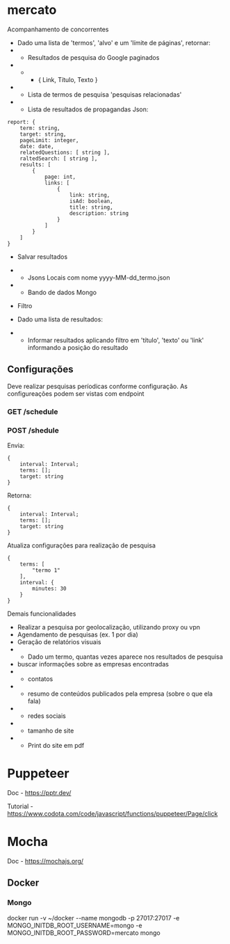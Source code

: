 # mercato

Acompanhamento de concorrentes

- Dado uma lista de 'termos', 'alvo' e um 'límite de páginas', retornar:
- - Resultados de pesquisa do Google paginados
- - - { Link, Título, Texto }
- - Lista de termos de pesquisa 'pesquisas relacionadas'
- - Lista de resultados de propagandas
    Json:

```
report: {
    term: string,
    target: string,
    pageLimit: integer,
    date: date,
    relatedQuestions: [ string ],
    raltedSearch: [ string ],
    results: [
        {
            page: int,
            links: [
                {
                    link: string,
                    isAd: boolean,
                    title: string,
                    description: string
                }
            ]
        }
    ]
}
```

- Salvar resultados
- - Jsons Locais com nome yyyy-MM-dd_termo.json
- - Bando de dados Mongo

- Filtro
- Dado uma lista de resultados:
- - Informar resultados aplicando filtro em 'título', 'texto' ou 'link' informando a posição do resultado

## Configurações

Deve realizar pesquisas períodicas conforme configuração.
As configureações podem ser vistas com endpoint

### GET /schedule

### POST /shedule

Envia:

```
{
    interval: Interval;
    terms: [];
    target: string
}
```

Retorna:

```
{
    interval: Interval;
    terms: [];
    target: string
}
```

Atualiza configurações para realização de pesquisa

```
{
    terms: [
        "termo 1"
    ],
    interval: {
        minutes: 30
    }
}
```

Demais funcionalidades

- Realizar a pesquisa por geolocalização, utilizando proxy ou vpn
- Agendamento de pesquisas (ex. 1 por dia)
- Geração de relatórios visuais
- - Dado um termo, quantas vezes aparece nos resultados de pesquisa
- buscar informações sobre as empresas encontradas
- - contatos
- - resumo de conteúdos publicados pela empresa (sobre o que ela fala)
- - redes sociais
- - tamanho de site
- - Print do site em pdf

# Puppeteer

Doc - https://pptr.dev/

Tutorial - https://www.codota.com/code/javascript/functions/puppeteer/Page/click

# Mocha

Doc - https://mochajs.org/


## Docker 
### Mongo 
docker run -v ~/docker --name mongodb -p 27017:27017 -e MONGO_INITDB_ROOT_USERNAME=mongo -e MONGO_INITDB_ROOT_PASSWORD=mercato mongo

